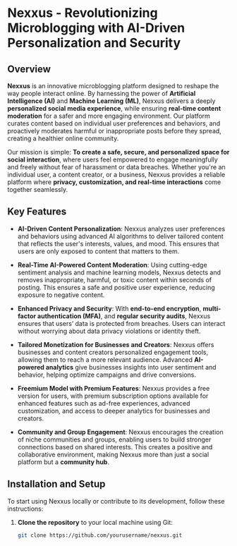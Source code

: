 # Nexxus - Revolutionizing Microblogging with AI-Driven Personalization and Security

## Overview
**Nexxus** is an innovative microblogging platform designed to reshape the way people interact online. By harnessing the power of **Artificial Intelligence (AI)** and **Machine Learning (ML)**, Nexxus delivers a deeply **personalized social media experience**, while ensuring **real-time content moderation** for a safer and more engaging environment. Our platform curates content based on individual user preferences and behaviors, and proactively moderates harmful or inappropriate posts before they spread, creating a healthier online community.

Our mission is simple: **To create a safe, secure, and personalized space for social interaction**, where users feel empowered to engage meaningfully and freely without fear of harassment or data breaches. Whether you're an individual user, a content creator, or a business, Nexxus provides a reliable platform where **privacy, customization, and real-time interactions** come together seamlessly.

## Key Features
- **AI-Driven Content Personalization**: Nexxus analyzes user preferences and behaviors using advanced AI algorithms to deliver tailored content that reflects the user's interests, values, and mood. This ensures that users are only exposed to content that matters to them.
  
- **Real-Time AI-Powered Content Moderation**: Using cutting-edge sentiment analysis and machine learning models, Nexxus detects and removes inappropriate, harmful, or toxic content within seconds of posting. This ensures a safe and positive user experience, reducing exposure to negative content.

- **Enhanced Privacy and Security**: With **end-to-end encryption**, **multi-factor authentication (MFA)**, and **regular security audits**, Nexxus ensures that users’ data is protected from breaches. Users can interact without worrying about data privacy violations or identity theft.

- **Tailored Monetization for Businesses and Creators**: Nexxus offers businesses and content creators personalized engagement tools, allowing them to reach a more relevant audience. Advanced **AI-powered analytics** give businesses insights into user sentiment and behavior, helping optimize campaigns and drive conversions.

- **Freemium Model with Premium Features**: Nexxus provides a free version for users, with premium subscription options available for enhanced features such as ad-free experiences, advanced customization, and access to deeper analytics for businesses and creators.

- **Community and Group Engagement**: Nexxus encourages the creation of niche communities and groups, enabling users to build stronger connections based on shared interests. This creates a positive and collaborative environment, making Nexxus more than just a social platform but a **community hub**.

## Installation and Setup
To start using Nexxus locally or contribute to its development, follow these instructions:

1. **Clone the repository** to your local machine using Git:
   ```bash
   git clone https://github.com/yourusername/nexxus.git
